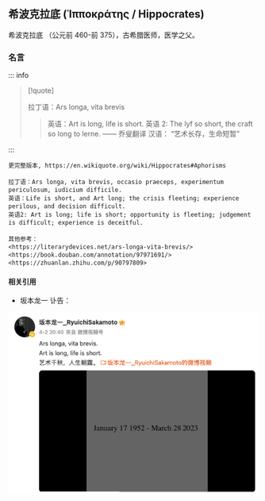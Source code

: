 ## 希波克拉底 (Ἱπποκράτης / Hippocrates)

希波克拉底 （公元前 460-前 375），古希腊医师，医学之父。

### 名言

::: info

> [!quote]
>
> 拉丁语：Ars longa, vita brevis
>
> > 英语：Art is long, life is short.
> > 英语 2: The lyf so short, the craft so long to lerne. —— 乔叟翻译
> > 汉语： “艺术长存，生命短暂”

:::

```
更完整版本, https://en.wikiquote.org/wiki/Hippocrates#Aphorisms

拉丁语：Ars longa, vita brevis, occasio praeceps, experimentum periculosum, iudicium difficile.
英语：Life is short, and Art long; the crisis fleeting; experience perilous, and decision difficult.
英语2: Art is long; life is short; opportunity is fleeting; judgement is difficult; experience is deceitful.

其他参考：
<https://literarydevices.net/ars-longa-vita-brevis/>
<https://book.douban.com/annotation/97971691/>
<https://zhuanlan.zhihu.com/p/90797809>

```

#### 相关引用

- 坂本龙一 讣告：

![Ars longa, vita brevis](../assets/ars_longa_vita_brevis.png)
